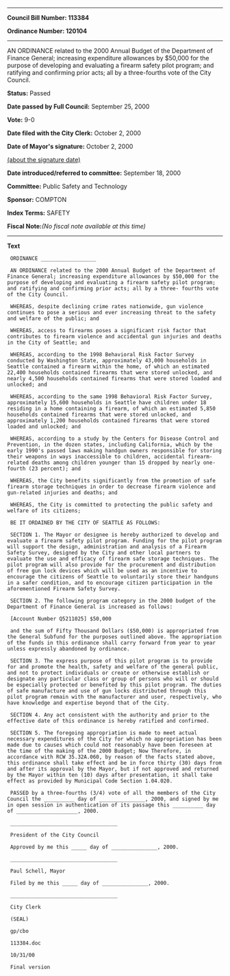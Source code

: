 

********

**Council Bill Number: 113384**
   
**Ordinance Number: 120104**
********

 AN ORDINANCE related to the 2000 Annual Budget of the Department of Finance General; increasing expenditure allowances by $50,000 for the purpose of developing and evaluating a firearm safety pilot program; and ratifying and confirming prior acts; all by a three-fourths vote of the City Council.

**Status:** Passed
   
**Date passed by Full Council:** September 25, 2000
   
**Vote:** 9-0
   
**Date filed with the City Clerk:** October 2, 2000
   
**Date of Mayor's signature:** October 2, 2000
   
[(about the signature date)](/~public/approvaldate.htm)
   
   
   
**Date introduced/referred to committee:** September 18, 2000
   
**Committee:** Public Safety and Technology
   
**Sponsor:** COMPTON
   
   
**Index Terms:** SAFETY

**Fiscal Note:**_(No fiscal note available at this time)_

********

**Text**
   
```
 ORDINANCE __________________

 AN ORDINANCE related to the 2000 Annual Budget of the Department of Finance General; increasing expenditure allowances by $50,000 for the purpose of developing and evaluating a firearm safety pilot program; and ratifying and confirming prior acts; all by a three- fourths vote of the City Council.

 WHEREAS, despite declining crime rates nationwide, gun violence continues to pose a serious and ever increasing threat to the safety and welfare of the public; and

 WHEREAS, access to firearms poses a significant risk factor that contributes to firearm violence and accidental gun injuries and deaths in the City of Seattle; and

 WHEREAS, according to the 1998 Behavioral Risk Factor Survey conducted by Washington State, approximately 43,000 households in Seattle contained a firearm within the home, of which an estimated 22,400 households contained firearms that were stored unlocked, and nearly 4,500 households contained firearms that were stored loaded and unlocked; and

 WHEREAS, according to the same 1998 Behavioral Risk Factor Survey, approximately 15,600 households in Seattle have children under 18 residing in a home containing a firearm, of which an estimated 5,850 households contained firearms that were stored unlocked, and approximately 1,200 households contained firearms that were stored loaded and unlocked; and

 WHEREAS, according to a study by the Centers for Disease Control and Prevention, in the dozen states, including California, which by the early 1990's passed laws making handgun owners responsible for storing their weapons in ways inaccessible to children, accidental firearm-related deaths among children younger than 15 dropped by nearly one-fourth (23 percent); and

 WHEREAS, the City benefits significantly from the promotion of safe firearm storage techniques in order to decrease firearm violence and gun-related injuries and deaths; and

 WHEREAS, the City is committed to protecting the public safety and welfare of its citizens;

 BE IT ORDAINED BY THE CITY OF SEATTLE AS FOLLOWS:

 SECTION 1. The Mayor or designee is hereby authorized to develop and evaluate a firearm safety pilot program. Funding for the pilot program will support the design, administration and analysis of a Firearm Safety Survey, designed by the City and other local partners to evaluate the use and efficacy of firearm safe storage techniques. The pilot program will also provide for the procurement and distribution of free gun lock devices which will be used as an incentive to encourage the citizens of Seattle to voluntarily store their handguns in a safer condition, and to encourage citizen participation in the aforementioned Firearm Safety Survey.

 SECTION 2. The following program category in the 2000 budget of the Department of Finance General is increased as follows:

 [Account Number Q5211025] $50,000

 and the sum of Fifty Thousand Dollars ($50,000) is appropriated from the General Subfund for the purposes outlined above. The appropriation of the funds in this ordinance shall carry forward from year to year unless expressly abandoned by ordinance.

 SECTION 3. The express purpose of this pilot program is to provide for and promote the health, safety and welfare of the general public, and not to protect individuals or create or otherwise establish or designate any particular class or group of persons who will or should be especially protected or benefited by this pilot program. The duties of safe manufacture and use of gun locks distributed through this pilot program remain with the manufacturer and user, respectively, who have knowledge and expertise beyond that of the City.

 SECTION 4. Any act consistent with the authority and prior to the effective date of this ordinance is hereby ratified and confirmed.

 SECTION 5. The foregoing appropriation is made to meet actual necessary expenditures of the City for which no appropriation has been made due to causes which could not reasonably have been foreseen at the time of the making of the 2000 Budget; Now Therefore, in accordance with RCW 35.32A.060, by reason of the facts stated above, this ordinance shall take effect and be in force thirty (30) days from and after its approval by the Mayor, but if not approved and returned by the Mayor within ten (10) days after presentation, it shall take effect as provided by Municipal Code Section 1.04.020.

 PASSED by a three-fourths (3/4) vote of all the members of the City Council the __________ day of _______________, 2000, and signed by me in open session in authentication of its passage this __________ day of ____________________, 2000.

 ___________________________________

 President of the City Council

 Approved by me this _____ day of _______________, 2000.

 ___________________________________

 Paul Schell, Mayor

 Filed by me this _____ day of _______________, 2000.

 ___________________________________

 City Clerk

 (SEAL)

 gp/cbo

 113384.doc

 10/31/00

 Final version

```
